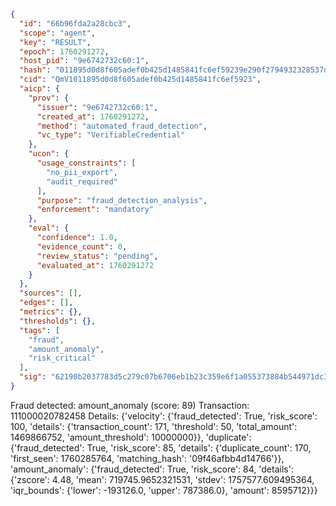 ```json
{
  "id": "66b96fda2a28cbc3",
  "scope": "agent",
  "key": "RESULT",
  "epoch": 1760291272,
  "host_pid": "9e6742732c60:1",
  "hash": "011895d0d8f605adef0b425d1485841fc6ef59239e290f2794932328537d82c9",
  "cid": "QmV1011895d0d8f605adef0b425d1485841fc6ef5923",
  "aicp": {
    "prov": {
      "issuer": "9e6742732c60:1",
      "created_at": 1760291272,
      "method": "automated_fraud_detection",
      "vc_type": "VerifiableCredential"
    },
    "ucon": {
      "usage_constraints": [
        "no_pii_export",
        "audit_required"
      ],
      "purpose": "fraud_detection_analysis",
      "enforcement": "mandatory"
    },
    "eval": {
      "confidence": 1.0,
      "evidence_count": 0,
      "review_status": "pending",
      "evaluated_at": 1760291272
    }
  },
  "sources": [],
  "edges": [],
  "metrics": {},
  "thresholds": {},
  "tags": [
    "fraud",
    "amount_anomaly",
    "risk_critical"
  ],
  "sig": "62190b2037783d5c279c07b6706eb1b23c359e6f1a055373884b544971dc3ad7"
}
```

Fraud detected: amount_anomaly (score: 89)
Transaction: 111000020782458
Details: {'velocity': {'fraud_detected': True, 'risk_score': 100, 'details': {'transaction_count': 171, 'threshold': 50, 'total_amount': 1469866752, 'amount_threshold': 10000000}}, 'duplicate': {'fraud_detected': True, 'risk_score': 85, 'details': {'duplicate_count': 170, 'first_seen': 1760285764, 'matching_hash': '09f46afbb4d14766'}}, 'amount_anomaly': {'fraud_detected': True, 'risk_score': 84, 'details': {'zscore': 4.48, 'mean': 719745.9652321531, 'stdev': 1757577.609495364, 'iqr_bounds': {'lower': -193126.0, 'upper': 787386.0}, 'amount': 8595712}}}
